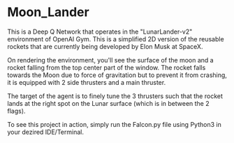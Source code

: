 # Moon_Lander

This is a Deep Q Network that operates in the "LunarLander-v2" environment of OpenAI Gym. This is a simplified 2D version of the reusable rockets that are currently being developed by Elon Musk at SpaceX. 

On rendering the environment, you'll see the surface of the moon and a rocket falling from the top center part of the window. The rocket falls towards the Moon due to force of gravitation but to prevent it from crashing, it is equipped with 2 side thrusters and a main thruster. 

The target of the agent is to finely tune the 3 thrusters such that the rocket lands at the right spot on the Lunar surface (which is in between the 2 flags). 

To see this project in action, simply run the Falcon.py file using Python3 in your dezired IDE/Terminal.
